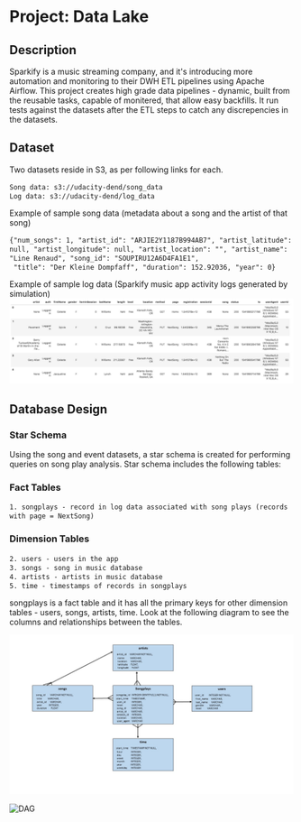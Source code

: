 # Project: Data Lake

## Description
Sparkify is a music streaming company, and it's introducing more automation and monitoring to their DWH ETL pipelines 
using Apache Airflow. This project creates high grade data pipelines - dynamic, built from the reusable tasks, capable
of monitered, that allow easy backfills. It run tests against the datasets after the ETL steps to catch any discrepencies 
in the datasets.


## Dataset
Two datasets reside in S3, as per following links for each.

    Song data: s3://udacity-dend/song_data
    Log data: s3://udacity-dend/log_data

Example of sample song data (metadata about a song and the artist of that song)

    {"num_songs": 1, "artist_id": "ARJIE2Y1187B994AB7", "artist_latitude": null, "artist_longitude": null, "artist_location": "", "artist_name": "Line Renaud", "song_id": "SOUPIRU12A6D4FA1E1",
     "title": "Der Kleine Dompfaff", "duration": 152.92036, "year": 0}
     
Example of sample log data (Sparkify music app activity logs generated by simulation)
![log data](images/log-data.jpg)

## Database Design

### Star Schema
Using the song and event datasets, a star schema is created for performing queries on song play analysis. Star schema includes the following tables:

### Fact Tables    
    1. songplays - record in log data associated with song plays (records with page = NextSong)
    
### Dimension Tables
    2. users - users in the app
    3. songs - song in music database
    4. artists - artists in music database
    5. time - timestamps of records in songplays

songplays is a fact table and it has all the primary keys for other dimension tables - users, songs, artists, time.
Look at the following diagram to see the columns and relationships between the tables.

![ERD1](images/ERD1.jpg)
  
![DAG](images/DAG.jpg)